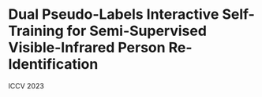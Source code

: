 # Dual Pseudo-Labels Interactive Self-Training for Semi-Supervised Visible-Infrared Person Re-Identification 
ICCV 2023
